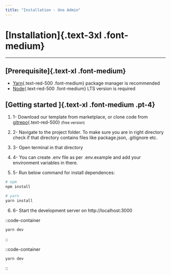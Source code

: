 ```yaml
---
title: "Installation - Uno Admin"
---
```


<div class="space-y-4">

# [Installation]{.text-3xl .font-medium}

---

## [Prerequisite]{.text-xl .font-medium}

- [Yarn](https://yarnpkg.com/){.text-red-500 .font-medium} package manager is recommended
- [Node](https://pnpm.io/){.text-red-500 .font-medium} LTS version is required

## [Getting started ]{.text-xl .font-medium .pt-4}

1. 1- Download our template from marketplace, or clone code from [gitrepo](https://github.com/jotadevelopers/uno-admin){.text-red-500} <small>(free version)</small>

2. 2- Navigate to the project folder. To make sure you are in right directory check if that directory contains files like package.json, .gitignore etc.

3. 3- Open terminal in that directory

4. 4- You can create .env file as per .env.example and add your environment variables in there.

5. 5- Run below command for install dependences:

<div class="border p-4 rounded-xl dark:border-gray-700">

```bash
# npm
npm install

# yarn
yarn install

```

</div>

6. 6- Start the development server on http://localhost:3000

::code-container

```bash
yarn dev
```

::

::code-container

```bash
yarn dev
```

::

</div>

